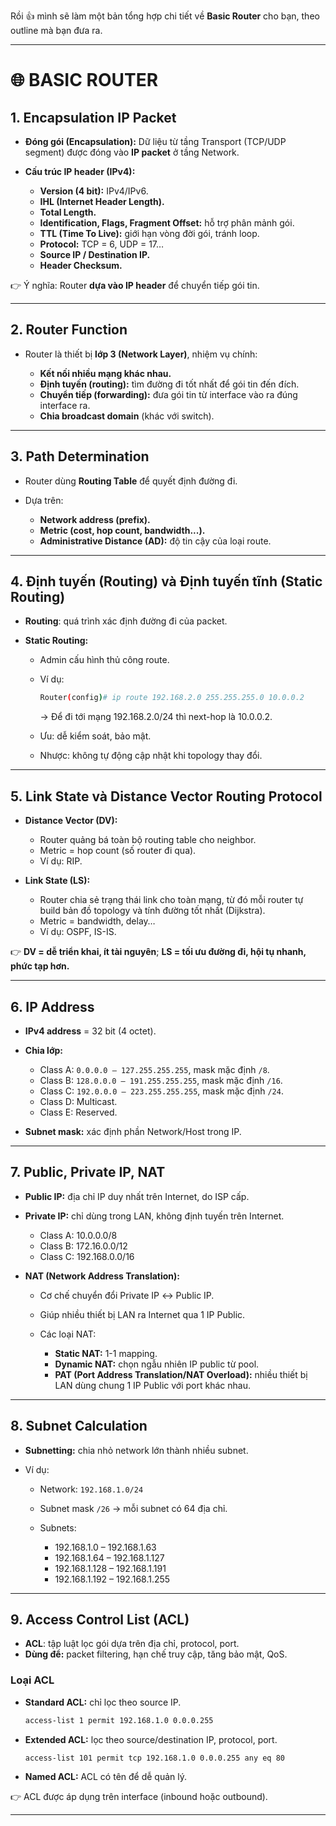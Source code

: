Rồi 👍 mình sẽ làm một bản tổng hợp chi tiết về **Basic Router** cho bạn, theo outline mà bạn đưa ra.

---

# 🌐 BASIC ROUTER

## 1. Encapsulation IP Packet

* **Đóng gói (Encapsulation):** Dữ liệu từ tầng Transport (TCP/UDP segment) được đóng vào **IP packet** ở tầng Network.
* **Cấu trúc IP header (IPv4):**

  * **Version (4 bit):** IPv4/IPv6.
  * **IHL (Internet Header Length).**
  * **Total Length.**
  * **Identification, Flags, Fragment Offset:** hỗ trợ phân mảnh gói.
  * **TTL (Time To Live):** giới hạn vòng đời gói, tránh loop.
  * **Protocol:** TCP = 6, UDP = 17…
  * **Source IP / Destination IP.**
  * **Header Checksum.**

👉 Ý nghĩa: Router **dựa vào IP header** để chuyển tiếp gói tin.

---

## 2. Router Function

* Router là thiết bị **lớp 3 (Network Layer)**, nhiệm vụ chính:

  * **Kết nối nhiều mạng khác nhau.**
  * **Định tuyến (routing):** tìm đường đi tốt nhất để gói tin đến đích.
  * **Chuyển tiếp (forwarding):** đưa gói tin từ interface vào ra đúng interface ra.
  * **Chia broadcast domain** (khác với switch).

---

## 3. Path Determination

* Router dùng **Routing Table** để quyết định đường đi.
* Dựa trên:

  * **Network address (prefix).**
  * **Metric (cost, hop count, bandwidth...).**
  * **Administrative Distance (AD):** độ tin cậy của loại route.

---

## 4. Định tuyến (Routing) và Định tuyến tĩnh (Static Routing)

* **Routing**: quá trình xác định đường đi của packet.
* **Static Routing:**

  * Admin cấu hình thủ công route.
  * Ví dụ:

    ```bash
    Router(config)# ip route 192.168.2.0 255.255.255.0 10.0.0.2
    ```

    → Để đi tới mạng 192.168.2.0/24 thì next-hop là 10.0.0.2.
  * Ưu: dễ kiểm soát, bảo mật.
  * Nhược: không tự động cập nhật khi topology thay đổi.

---

## 5. Link State và Distance Vector Routing Protocol

* **Distance Vector (DV):**

  * Router quảng bá toàn bộ routing table cho neighbor.
  * Metric = hop count (số router đi qua).
  * Ví dụ: RIP.

* **Link State (LS):**

  * Router chia sẻ trạng thái link cho toàn mạng, từ đó mỗi router tự build bản đồ topology và tính đường tốt nhất (Dijkstra).
  * Metric = bandwidth, delay…
  * Ví dụ: OSPF, IS-IS.

👉 **DV = dễ triển khai, ít tài nguyên**; **LS = tối ưu đường đi, hội tụ nhanh, phức tạp hơn.**

---

## 6. IP Address

* **IPv4 address** = 32 bit (4 octet).

* **Chia lớp:**

  * Class A: `0.0.0.0 – 127.255.255.255`, mask mặc định `/8`.
  * Class B: `128.0.0.0 – 191.255.255.255`, mask mặc định `/16`.
  * Class C: `192.0.0.0 – 223.255.255.255`, mask mặc định `/24`.
  * Class D: Multicast.
  * Class E: Reserved.

* **Subnet mask:** xác định phần Network/Host trong IP.

---

## 7. Public, Private IP, NAT

* **Public IP:** địa chỉ IP duy nhất trên Internet, do ISP cấp.

* **Private IP:** chỉ dùng trong LAN, không định tuyến trên Internet.

  * Class A: 10.0.0.0/8
  * Class B: 172.16.0.0/12
  * Class C: 192.168.0.0/16

* **NAT (Network Address Translation):**

  * Cơ chế chuyển đổi Private IP ↔ Public IP.
  * Giúp nhiều thiết bị LAN ra Internet qua 1 IP Public.
  * Các loại NAT:

    * **Static NAT:** 1-1 mapping.
    * **Dynamic NAT:** chọn ngẫu nhiên IP public từ pool.
    * **PAT (Port Address Translation/NAT Overload):** nhiều thiết bị LAN dùng chung 1 IP Public với port khác nhau.

---

## 8. Subnet Calculation

* **Subnetting:** chia nhỏ network lớn thành nhiều subnet.
* Ví dụ:

  * Network: `192.168.1.0/24`
  * Subnet mask `/26` → mỗi subnet có 64 địa chỉ.
  * Subnets:

    * 192.168.1.0 – 192.168.1.63
    * 192.168.1.64 – 192.168.1.127
    * 192.168.1.128 – 192.168.1.191
    * 192.168.1.192 – 192.168.1.255

---

## 9. Access Control List (ACL)

* **ACL**: tập luật lọc gói dựa trên địa chỉ, protocol, port.
* **Dùng để:** packet filtering, hạn chế truy cập, tăng bảo mật, QoS.

### Loại ACL

* **Standard ACL:** chỉ lọc theo source IP.

  ```bash
  access-list 1 permit 192.168.1.0 0.0.0.255
  ```
* **Extended ACL:** lọc theo source/destination IP, protocol, port.

  ```bash
  access-list 101 permit tcp 192.168.1.0 0.0.0.255 any eq 80
  ```
* **Named ACL:** ACL có tên để dễ quản lý.

👉 ACL được áp dụng trên interface (inbound hoặc outbound).

---
